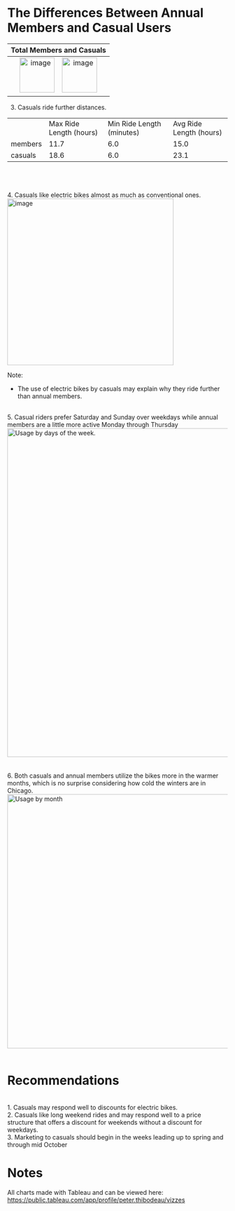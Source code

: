 # The Differences Between Annual Members and Casual Users

|Total Members and Casuals|
|:---:|
|<img width="80" alt="image" src="https://github.com/peter-thibodeau/google-case-study/assets/158618486/d8df94a5-ec0a-44b0-8ace-0d3484fe582c">&nbsp;&nbsp;&nbsp;&nbsp;<img width="80" alt="image" src="https://github.com/peter-thibodeau/google-case-study/assets/158618486/bd71e192-b06b-4e4d-aca9-d576ef42461d">|

3. Casuals ride further distances.
<table>
<tr>
<td>&nbsp;</td>
<td>Max Ride Length (hours)</td>
<td>Min Ride Length (minutes)</td>
<td>Avg Ride Length (hours)</td>
</tr>
<tr>
<td>members</td>
<td>11.7</td>
<td>6.0</td>
<td>15.0</td>
</tr>
<tr>
<td>casuals</td>
<td>18.6</td>
<td>6.0</td>
<td>23.1</td>
</tr>
</tbody>
</table>
<br>
<br><br>
4. Casuals like electric bikes almost as much as conventional ones.
<br>
<img width="380" alt="image" src="https://github.com/Peter-Thibodeau/Google-case-study/assets/158618486/b271e3bf-8171-4b04-bcf0-825648430617">

Note:
- The use of electric bikes by casuals may explain why they ride further than annual members.<br>
<br>
5. Casual riders prefer Saturday and Sunday over weekdays while annual members are a little more active Monday through Thursday
<img width="750" alt="Usage by days of the week." src="https://github.com/Peter-Thibodeau/Google-case-study/assets/158618486/f7edb7cb-ecf4-4028-9f18-93e2b444e644">
<br><br><br>
6. Both casuals and annual members utilize the bikes more in the warmer months, which is no surprise considering how cold the winters are in Chicago.
<br>
<img width="580" alt="Usage by month" src="https://github.com/Peter-Thibodeau/Google-case-study/assets/158618486/fe124c33-37ee-4ba4-bcdd-5fcf79dacb14)">
<br><br>

# Recommendations
<br>
1.	Casuals may respond well to discounts for electric bikes.  
<br>
2.	Casuals like long weekend rides and may respond well to a price structure that offers a discount for weekends without a discount for weekdays.
<br>
3.	Marketing to casuals should begin in the weeks leading up to spring and through mid October

# Notes
All charts made with Tableau and can be viewed here: https://public.tableau.com/app/profile/peter.thibodeau/vizzes

